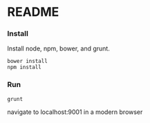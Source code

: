 # README #

### Install ###
Install node, npm, bower, and grunt.

```
bower install
npm install
```

### Run ###
```
grunt
```

navigate to localhost:9001 in a modern browser
